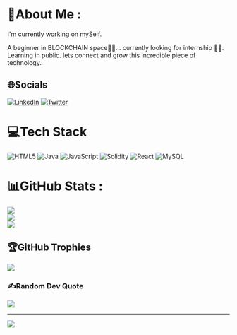 # 💫About Me :
I'm currently working on mySelf.

A beginner in BLOCKCHAIN space👨‍🎓...
currently looking for internship 👨‍💻. 
Learning in public.
lets connect and grow this incredible piece of technology.

## 🌐Socials
[![LinkedIn](https://img.shields.io/badge/LinkedIn-%230077B5.svg?logo=linkedin&logoColor=white)](https://linkedin.com/in/https://www.linkedin.com/in/tushar-goswami-1b1749282) [![Twitter](https://img.shields.io/badge/Twitter-%231DA1F2.svg?logo=Twitter&logoColor=white)](https://twitter.com/t_u_s_h_a_r____) 

# 💻Tech Stack
![HTML5](https://img.shields.io/badge/html5-%23E34F26.svg?style=for-the-badge&logo=html5&logoColor=white) ![Java](https://img.shields.io/badge/java-%23ED8B00.svg?style=for-the-badge&logo=java&logoColor=white) ![JavaScript](https://img.shields.io/badge/javascript-%23323330.svg?style=for-the-badge&logo=javascript&logoColor=%23F7DF1E) ![Solidity](https://img.shields.io/badge/Solidity-%23363636.svg?style=for-the-badge&logo=solidity&logoColor=white) ![React](https://img.shields.io/badge/react-%2320232a.svg?style=for-the-badge&logo=react&logoColor=%2361DAFB) ![MySQL](https://img.shields.io/badge/mysql-%2300f.svg?style=for-the-badge&logo=mysql&logoColor=white)
# 📊GitHub Stats :
![](https://github-readme-stats.vercel.app/api?username=its-TSR&theme=highcontrast&hide_border=true&include_all_commits=false&count_private=false)<br/>
![](https://github-readme-streak-stats.herokuapp.com/?user=its-TSR&theme=highcontrast&hide_border=true)<br/>
![](https://github-readme-stats.vercel.app/api/top-langs/?username=its-TSR&theme=highcontrast&hide_border=true&include_all_commits=false&count_private=false&layout=compact)

## 🏆GitHub Trophies
![](https://github-trophies.vercel.app/?username=its-TSR&theme=radical&no-frame=false&no-bg=false&margin-w=4)

### ✍️Random Dev Quote
![](https://quotes-github-readme.vercel.app/api?type=horizontal&theme=light)

---
[![](https://visitcount.itsvg.in/api?id=its-TSR&icon=0&color=12)](https://visitcount.itsvg.in)
